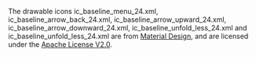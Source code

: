 The drawable icons ic_baseline_menu_24.xml, ic_baseline_arrow_back_24.xml, ic_baseline_arrow_upward_24.xml, ic_baseline_arrow_downward_24.xml, ic_baseline_unfold_less_24.xml and ic_baseline_unfold_less_24.xml are from [Material Design](https://material.io/resources/icons/), and are licensed under the [Apache License V2.0](http://www.apache.org/licenses/LICENSE-2.0.txt).
